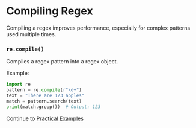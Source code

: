 # Compiling Regex

Compiling a regex improves performance, especially for complex patterns used multiple times.

### `re.compile()`
Compiles a regex pattern into a regex object.

Example:
```python
import re
pattern = re.compile(r"\d+")
text = "There are 123 apples"
match = pattern.search(text)
print(match.group())  # Output: 123
```

Continue to [Practical Examples](./Practical_Examples.md)